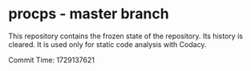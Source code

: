 # procps - master branch

This repository contains the frozen state of the repository.
Its history is cleared. It is used only for static code
analysis with Codacy.

Commit Time: 1729137621